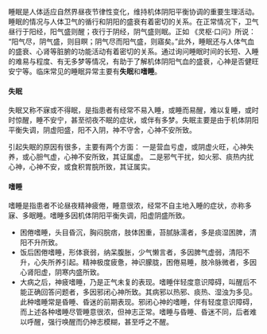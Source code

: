 睡眠是人体适应自然界昼夜节律性变化，维持机体阴阳平衡协调的重要生理活动。
睡眠的情况与人体卫气的循行和阴阳的盛衰有着密切的关系。在正常情况下，卫气昼行于阳经，阳气盛则醒；夜行于阴经，阴气盛则眠。正如 《灵枢·口问》所说： “阳气尽，阴气盛，则目瞑；阴气尽而阳气盛，则寤矣。”此外，睡眠还与人体气血的盛衰、心肾等脏腑的功能活动有着密切的关系。通过询问睡眠时间的长短、入睡的难易与程度、有无多梦等情况，有助于了解机体阴阳气血的盛衰，心神是否健旺安宁等。临床常见的睡眠异常主要有**失眠**和**嗜睡**。


#### 失眠
失眠又称不寐或不得眠，是指患者有经常不易入睡，或睡而易醒，难以复睡，或时时惊醒，睡不安宁，甚至彻夜不眠的症状，或伴有多梦。失眠主要是由于机体阴阳平衡失调，阴虚阳盛，阳不入阴，神不守舍，心神不安所致。

引起失眠的原因有很多，主要有两个方面：
一是营血亏虚，或阴虚火旺，心神失养，或心胆气虚，心神不安所致，其证属虚。
二是邪气干扰，如火邪、痰热内扰心神，心神不安，或食积胃脘所致，其证属实。



#### 嗜睡
嗜睡是指患者不论昼夜精神疲倦，睡意很浓，经常不自主地入睡的症状，亦称多寐、多眠睡。嗜睡多因机体阴阳平衡失调，阳虚阴盛所致。

- 困倦嗜睡，头目昏沉，胸闷脘痞，肢体困重，苔腻脉濡者，多是痰湿困脾，清阳不升所致。
- 饭后困倦嗜睡，形体衰弱，纳呆腹胀，少气懒言者，多因脾气虚弱，清阳不升，心失所养引起。精神极度疲惫，神识朦胧，困倦易睡，肢冷脉微者，多因心肾阳虚，阴寒内盛所致。
- 大病之后，神疲嗜睡，乃是正气未复的表现。嗜睡伴轻度意识障碍，叫醒后不能正确回答问题者，多因邪闭心神所致。其病邪以热邪、痰热、湿浊为多见。此种嗜睡常是昏睡、昏迷的前期表现。邪闭心神的嗜睡，伴有轻度意识障碍，而上述各种嗜睡尽管睡意很浓，但神志正常。嗜睡与昏睡、昏迷不同，后者难以呼醒，强行唤醒而仍神志模糊，甚至呼之不醒。



















